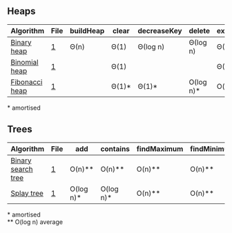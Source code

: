 ## Heaps

| Algorithm              | File      | buildHeap | clear  | decreaseKey | delete     | extractMinimum | findMinimum | insert   | isEmpty | size | union    |
|------------------------|-----------|-----------|--------|-------------|------------|----------------|-------------|----------|---------|------|----------|
| [Binary heap][01_a]    | [1][01_1] | Θ(n)      | Θ(1)   | Θ(log n)    | Θ(log n)   | Θ(log n)       | Θ(1)        | Θ(log n) | Θ(1)    | Θ(1) | Θ(n)     |
| [Binomial heap][02_a]  | [1][02_1] |           | Θ(1)   |             |            | Θ(log n)       | O(log n)\*  | O(log n) | Θ(1)    | Θ(1) | Θ(log n) |
| [Fibonacci heap][03_a] | [1][03_1] |           | Θ(1)\* | Θ(1)\*      | O(log n)\* | O(log n)\*     | Θ(1)        | Θ(1)     | Θ(1)    | Θ(n) | Θ(1)    |

\* amortised

  [01_a]: http://www.growingwiththeweb.com/2014/02/bubble-sort.html
  [01_1]: https://github.com/Tyriar/js-data-structures/blob/master/src/binary-heap.js
  [02_a]: http://www.growingwiththeweb.com/2014/01/binomial-heap.html
  [02_1]: https://github.com/Tyriar/js-data-structures/blob/master/src/binomial-heap.js
  [03_a]: http://www.growingwiththeweb.com/2014/06/fibonacci-heap.html
  [03_1]: https://github.com/Tyriar/js-data-structures/blob/master/src/fibonacci-heap.js

## Trees

| Algorithm                   | File       | add        | contains   | findMaximum | findMinimum | isEmpty | remove     | traverse* | size |
|-----------------------------|------------|------------|------------|-------------|-------------|---------|------------|-----------|------|
| [Binary search tree][d01_a] | [1][d01_1] | O(n)\*\*   | O(n)\*\*   | O(n)\*\*    | O(n)\*\*    | Θ(1)    | O(n)\*\*   | Θ(n)      | Θ(1) |
| [Splay tree][d02_a]         | [1][d02_1] | O(log n)\* | O(log n)\* | O(n)\*\*    | O(n)\*\*    | Θ(1)    | O(log n)\* | Θ(n)      | Θ(1) |

\* amortised<br>
\*\* O(log n) average

  [d01_a]: http://www.growingwiththeweb.com/2012/10/data-structures-binary-search-tree.html
  [d01_1]: https://github.com/Tyriar/js-data-structures/blob/master/src/binary-search-tree.js
  [d02_a]: http://www.growingwiththeweb.com/2013/06/data-structure-splay-tree.html
  [d02_1]: https://github.com/Tyriar/js-data-structures/blob/master/src/splay-tree.js
